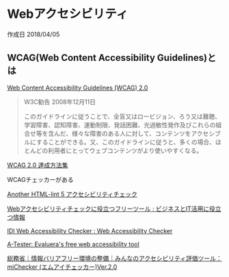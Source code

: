 # Webアクセシビリティ

作成日 2018/04/05

## WCAG(Web Content Accessibility Guidelines)とは

[Web Content Accessibility Guidelines \(WCAG\) 2\.0](http://waic.jp/docs/WCAG20/Overview.html)

> W3C勧告 2008年12月11日
>
> このガイドラインに従うことで、全盲又はロービジョン、ろう又は難聴、学習障害、認知障害、運動制限、発話困難、光過敏性発作及びこれらの組合せ等を含んだ、様々な障害のある人に対して、コンテンツをアクセシブルにすることができる。又、このガイドラインに従うと、多くの場合、ほとんどの利用者にとってウェブコンテンツがより使いやすくなる。

[WCAG 2\.0 達成方法集](http://waic.jp/docs/WCAG-TECHS/Overview.html#contents)

WCAGチェッカーがある

[Another HTML\-lint 5 アクセシビリティチェック](http://www.htmllint.net/wac/ja/)

[Webアクセシビリティチェックに役立つフリーツール : ビジネスとIT活用に役立つ情報](http://www.asobou.co.jp/blog/web/accessibility-check)

[IDI Web Accessibility Checker : Web Accessibility Checker](https://achecker.ca/checker/index.php)

[A\-Tester: Evaluera's free web accessibility tool](http://www.evaluera.co.uk/)

[総務省｜情報バリアフリー環境の整備｜みんなのアクセシビリティ評価ツール：miChecker \(エムアイチェッカー\)Ver\.2\.0](http://www.soumu.go.jp/main_sosiki/joho_tsusin/b_free/michecker.html)
